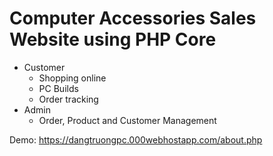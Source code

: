 # Computer Accessories Sales Website using PHP Core
- Customer
  + Shopping online
  + PC Builds
  + Order tracking
- Admin
  + Order, Product and Customer Management

Demo: https://dangtruongpc.000webhostapp.com/about.php
